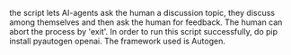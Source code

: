 the script lets AI-agents ask the human a discussion topic, they discuss among themselves and then ask the human for feedback. The human can abort the process by 'exit'. In order to run this script successfully, do pip install pyautogen openai. The framework used is Autogen.
